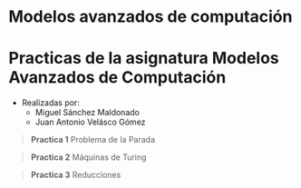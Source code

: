 # Modelos avanzados de computación

Practicas de la asignatura Modelos Avanzados de Computación
=======

- Realizadas por:
    + Miguel Sánchez Maldonado
    + Juan Antonio Velásco Gómez

>**Practica 1**
    Problema de la Parada 

>**Practica 2**
    Máquinas de Turing

>**Practica 3**
    Reducciones